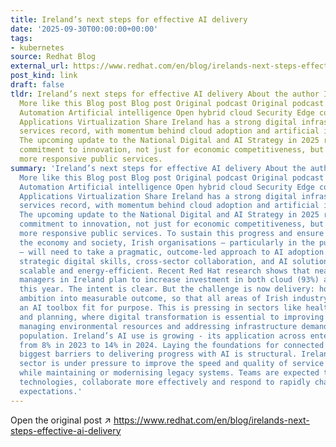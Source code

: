 ```yaml
---
title: Ireland’s next steps for effective AI delivery
date: '2025-09-30T00:00:00+00:00'
tags:
- kubernetes
source: Redhat Blog
external_url: https://www.redhat.com/en/blog/irelands-next-steps-effective-ai-delivery
post_kind: link
draft: false
tldr: Ireland’s next steps for effective AI delivery About the author Ivan Jennings
  More like this Blog post Blog post Original podcast Original podcast Browse by channel
  Automation Artificial intelligence Open hybrid cloud Security Edge computing Infrastructure
  Applications Virtualization Share Ireland has a strong digital infrastructure public
  services record, with momentum behind cloud adoption and artificial intelligence.
  The upcoming update to the National Digital and AI Strategy in 2025 reflects a continued
  commitment to innovation, not just for economic competitiveness, but for better,
  more responsive public services.
summary: 'Ireland’s next steps for effective AI delivery About the author Ivan Jennings
  More like this Blog post Blog post Original podcast Original podcast Browse by channel
  Automation Artificial intelligence Open hybrid cloud Security Edge computing Infrastructure
  Applications Virtualization Share Ireland has a strong digital infrastructure public
  services record, with momentum behind cloud adoption and artificial intelligence.
  The upcoming update to the National Digital and AI Strategy in 2025 reflects a continued
  commitment to innovation, not just for economic competitiveness, but for better,
  more responsive public services. To sustain this progress and ensure impact across
  the economy and society, Irish organisations – particularly in the public sector
  – will need to take a pragmatic, outcome-led approach to AI adoption. One that prioritises
  strategic digital skills, cross-sector collaboration, and AI solutions that are
  scalable and energy-efficient. Recent Red Hat research shows that nearly all IT
  managers in Ireland plan to increase investment in both cloud (93%) and AI (95%)
  this year. The intent is clear. But the challenge is now delivery: how to turn national
  ambition into measurable outcome, so that all areas of Irish industry can develop
  an AI toolbox fit for purpose. This is pressing in sectors like healthcare, agriculture
  and planning, where digital transformation is essential to improving public services,
  managing environmental resources and addressing infrastructure demands in a growing
  population. Ireland’s AI use is growing - its application across enterprises grew
  from 8% in 2023 to 14% in 2024. Laying the foundations for connected AI One of the
  biggest barriers to delivering progress with AI is structural. Ireland’s public
  sector is under pressure to improve the speed and quality of service delivery, often
  while maintaining or modernising legacy systems. Teams are expected to adopt new
  technologies, collaborate more effectively and respond to rapidly changing citizen
  expectations.'
---
```

Open the original post ↗ https://www.redhat.com/en/blog/irelands-next-steps-effective-ai-delivery
